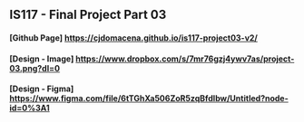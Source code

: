 ## IS117 - Final Project Part 03
#### [Github Page] https://cjdomacena.github.io/is117-project03-v2/
#### [Design - Image] https://www.dropbox.com/s/7mr76gzj4ywv7as/project-03.png?dl=0
#### [Design - Figma] https://www.figma.com/file/6tTGhXa506ZoR5zqBfdlbw/Untitled?node-id=0%3A1